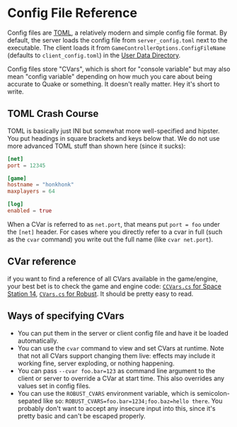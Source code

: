 # Config File Reference

Config files are [TOML](https://toml.io/), a relatively modern and simple config file format.
By default, the server loads the config file from `server_config.toml` next to the executable. The client loads it from `GameControllerOptions.ConfigFileName` (defaults to `client_config.toml`) in the [User Data Directory](../../robust-toolbox/user-data-directory.md). 

Config files store "CVars", which is short for "console variable" but may also mean "config variable" depending on how much you care about being accurate to Quake or something. It doesn't really matter. Hey it's short to write.

## TOML Crash Course

TOML is basically just INI but somewhat more well-specified and hipster. You put headings in square brackets and keys below that. We do not use more advanced TOML stuff than shown here (since it sucks):

```toml
[net]
port = 12345

[game]
hostname = "honkhonk"
maxplayers = 64

[log]
enabled = true
```

When a CVar is referred to as `net.port`, that means put `port = foo` under the `[net]` header. For cases where you directly refer to a cvar in full (such as the `cvar` command) you write out the full name (like `cvar net.port`).

## CVar reference

if you want to find a reference of all CVars available in the game/engine, your best bet is to check the game and engine code: [`CCVars.cs` for Space Station 14](https://github.com/space-wizards/space-station-14/blob/master/Content.Shared/CCVar/CCVars.cs), [`CVars.cs` for Robust](https://github.com/space-wizards/RobustToolbox/blob/master/Robust.Shared/CVars.cs). It should be pretty easy to read.

## Ways of specifying CVars

* You can put them in the server or client config file and have it be loaded automatically.
* You can use the `cvar` command to view and set CVars at runtime. Note that not all CVars support changing them live: effects may include it working fine, server exploding, or nothing happening.
* You can pass `--cvar foo.bar=123` as command line argument to the client or server to override a CVar at start time. This also overrides any values set in config files.
* You can use the `ROBUST_CVARS` environment variable, which is semicolon-sepated like so: `ROBUST_CVARS=foo.bar=1234;foo.baz=hello there`. You probably don't want to accept any insecure input into this, since it's pretty basic and can't be escaped properly.
